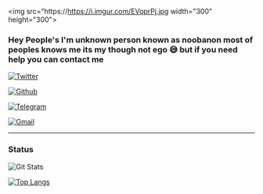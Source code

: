 <img src="https://https://i.imgur.com/EVqprPj.jpg width="300" height="300">

### Hey People's I'm unknown person known as noobanon most of peoples knows me its my though not ego 😅 but if you need help you can contact me 


[![Twitter](https://img.shields.io/badge/twitter-%231DA1F2.svg?&style=for-the-badge&logo=twitter&logoColor=white)](https://twitter.com/noobanonx)

[![Github](https://img.shields.io/badge/github-%23100000.svg?&style=for-the-badge&logo=github&logoColor=white)](https://github.com/noobanon)

[![Telegram](https://img.shields.io/badge/THE%20ANON-%40NOOBANON-red)](https://t.me/noobanon)

[![Gmail](https://img.shields.io/badge/gmail-D14836?&style=for-the-badge&logo=gmail&logoColor=white)](mailto:noobanon@pm.me)


---
### Status
![Git Stats](https://github-readme-stats.vercel.app/api?username=noobanon&theme=tokyonight&show_icons=true)

[![Top Langs](https://github-readme-stats.vercel.app/api/top-langs/?username=noobanon&layout=compact)](https://github.com/noobanon/github-readme-stats)


